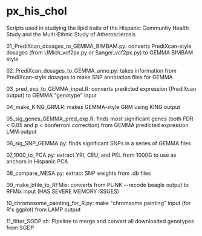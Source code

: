 # px_his_chol
Scripts used in studying the lipid traits of the Hispanic Community Health Study and the Multi-Ethnic Study of Atherosclerosis

01_PrediXcan_dosages_to_GEMMA_BIMBAM.py: converts PrediXcan-style dosages (from UMich_vcf2px.py or Sanger_vcf2px.py) to GEMMA BIMBAM style

02_PrediXcan_dosages_to_GEMMA_anno.py: takes information from PrediXcan-style dosages to make SNP annotation files for GEMMA

03_pred_exp_to_GEMMA_input.R: converts predicted expression (PrediXcan output) to GEMMA "genotype" input

04_make_KING_GRM.R: makes GEMMA-style GRM using KING output

05_sig_genes_GEMMA_pred_exp.R: finds most significant genes (both FDR < 0.05 and p < bonferroni correction) from GEMMA predicted expression LMM output

06_sig_SNP_GEMMA.py: finds significant SNPs in a series of GEMMA files

07_1000_to_PCA.py: extract YRI, CEU, and PEL from 1000G to use as anchors in Hispanic PCA

08_compare_MESA.py: extract SNP weights from .db files

09_make_bfile_to_RFMix: converts from PLINK --recode beagle output to RFMix input (HAS SEVERE MEMORY ISSUES)

10_chromosome_painting_for_R.py: make "chromsome painting" input (for R's ggplot) from LAMP output

11_filter_SGDP.sh: Pipeline to merge and convert all downloaded genotypes from SGDP

